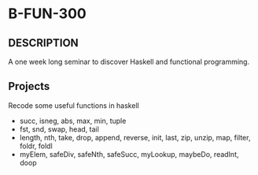 # B-FUN-300

## DESCRIPTION

A one week long seminar to discover Haskell and functional programming.

## Projects

Recode some useful functions in haskell
- succ, isneg, abs, max, min, tuple
- fst, snd, swap, head, tail
- length, nth, take, drop, append, reverse, init, last, zip, unzip, map, filter, foldr, foldl
- myElem, safeDiv, safeNth, safeSucc, myLookup, maybeDo, readInt, doop